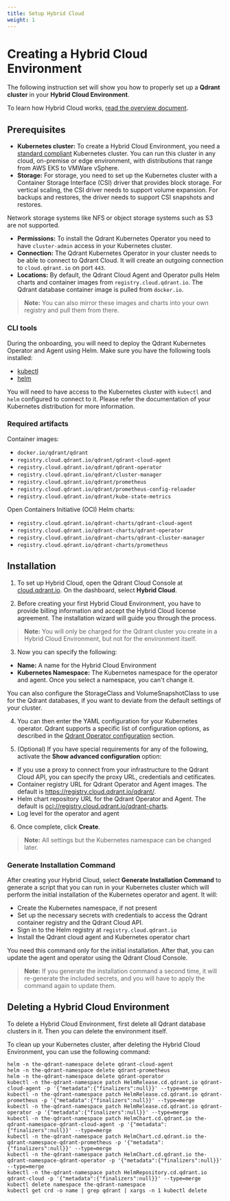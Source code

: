 ```yaml
---
title: Setup Hybrid Cloud
weight: 1
---
```


# Creating a Hybrid Cloud Environment

The following instruction set will show you how to properly set up a **Qdrant cluster** in your **Hybrid Cloud Environment**. 

To learn how Hybrid Cloud works, [read the overview document](/documentation/hybrid-cloud/). 

## Prerequisites

- **Kubernetes cluster:** To create a Hybrid Cloud Environment, you need a [standard compliant](https://www.cncf.io/training/certification/software-conformance/) Kubernetes cluster. You can run this cluster in any cloud, on-premise or edge environment, with distributions that range from AWS EKS to VMWare vSphere.
- **Storage:** For storage, you need to set up the Kubernetes cluster with a Container Storage Interface (CSI) driver that provides block storage. For vertical scaling, the CSI driver needs to support volume expansion. For backups and restores, the driver needs to support CSI snapshots and restores.

<aside role="status">Network storage systems like NFS or object storage systems such as S3 are not supported.</aside>

- **Permissions:** To install the Qdrant Kubernetes Operator you need to have `cluster-admin` access in your Kubernetes cluster.
- **Connection:** The Qdrant Kubernetes Operator in your cluster needs to be able to connect to Qdrant Cloud. It will create an outgoing connection to `cloud.qdrant.io` on port `443`.
- **Locations:** By default, the Qdrant Cloud Agent and Operator pulls Helm charts and container images from `registry.cloud.qdrant.io`. The Qdrant database container image is pulled from `docker.io`.

> **Note:** You can also mirror these images and charts into your own registry and pull them from there.

### CLI tools

During the onboarding, you will need to deploy the Qdrant Kubernetes Operator and Agent using Helm. Make sure you have the following tools installed:

* [kubectl](https://kubernetes.io/docs/tasks/tools/install-kubectl/)
* [helm](https://helm.sh/docs/intro/install/)

You will need to have access to the Kubernetes cluster with `kubectl` and `helm` configured to connect to it. Please refer the documentation of your Kubernetes distribution for more information.

### Required artifacts

Container images:

- `docker.io/qdrant/qdrant`
- `registry.cloud.qdrant.io/qdrant/qdrant-cloud-agent`
- `registry.cloud.qdrant.io/qdrant/qdrant-operator`
- `registry.cloud.qdrant.io/qdrant/cluster-manager`
- `registry.cloud.qdrant.io/qdrant/prometheus`
- `registry.cloud.qdrant.io/qdrant/prometheus-config-reloader`
- `registry.cloud.qdrant.io/qdrant/kube-state-metrics`

Open Containers Initiative (OCI) Helm charts:

- `registry.cloud.qdrant.io/qdrant-charts/qdrant-cloud-agent`
- `registry.cloud.qdrant.io/qdrant-charts/qdrant-operator`
- `registry.cloud.qdrant.io/qdrant-charts/qdrant-cluster-manager`
- `registry.cloud.qdrant.io/qdrant-charts/prometheus`

## Installation

1. To set up Hybrid Cloud, open the Qdrant Cloud Console at [cloud.qdrant.io](https://cloud.qdrant.io). On the dashboard, select **Hybrid Cloud**.

2. Before creating your first Hybrid Cloud Environment, you have to provide billing information and accept the Hybrid Cloud license agreement. The installation wizard will guide you through the process.

> **Note:** You will only be charged for the Qdrant cluster you create in a Hybrid Cloud Environment, but not for the environment itself.

3. Now you can specify the following:

- **Name:** A name for the Hybrid Cloud Environment
- **Kubernetes Namespace:** The Kubernetes namespace for the operator and agent. Once you select a namespace, you can't change it.

You can also configure the StorageClass and VolumeSnapshotClass to use for the Qdrant databases, if you want to deviate from the default settings of your cluster.

4. You can then enter the YAML configuration for your Kubernetes operator. Qdrant supports a specific list of configuration options, as described in the [Qdrant Operator configuration](/documentation/hybrid-cloud/operator-configuration/) section.

5. (Optional) If you have special requirements for any of the following, activate the **Show advanced configuration** option:

- If you use a proxy to connect from your infrastructure to the Qdrant Cloud API, you can specify the proxy URL, credentials and cetificates.
- Container registry URL for Qdrant Operator and Agent images. The default is <https://registry.cloud.qdrant.io/qdrant/>.
- Helm chart repository URL for the Qdrant Operator and Agent. The default is <oci://registry.cloud.qdrant.io/qdrant-charts>.
- Log level for the operator and agent

6. Once complete, click **Create**.

> **Note:** All settings but the Kubernetes namespace can be changed later.

### Generate Installation Command

After creating your Hybrid Cloud, select **Generate Installation Command** to generate a script that you can run in your Kubernetes cluster which will perform the initial installation of the Kubernetes operator and agent. It will:

- Create the Kubernetes namespace, if not present
- Set up the necessary secrets with credentials to access the Qdrant container registry and the Qdrant Cloud API.
- Sign in to the Helm registry at `registry.cloud.qdrant.io`
- Install the Qdrant cloud agent and Kubernetes operator chart

You need this command only for the initial installation. After that, you can update the agent and operator using the Qdrant Cloud Console.

> **Note:** If you generate the installation command a second time, it will re-generate the included secrets, and you will have to apply the command again to update them.

## Deleting a Hybrid Cloud Environment

To delete a Hybrid Cloud Environment, first delete all Qdrant database clusters in it. Then you can delete the environment itself.

To clean up your Kubernetes cluster, after deleting the Hybrid Cloud Environment, you can use the following command:

```shell
helm -n the-qdrant-namespace delete qdrant-cloud-agent
helm -n the-qdrant-namespace delete qdrant-prometheus
helm -n the-qdrant-namespace delete qdrant-operator
kubectl -n the-qdrant-namespace patch HelmRelease.cd.qdrant.io qdrant-cloud-agent -p '{"metadata":{"finalizers":null}}' --type=merge
kubectl -n the-qdrant-namespace patch HelmRelease.cd.qdrant.io qdrant-prometheus -p '{"metadata":{"finalizers":null}}' --type=merge
kubectl -n the-qdrant-namespace patch HelmRelease.cd.qdrant.io qdrant-operator -p '{"metadata":{"finalizers":null}}' --type=merge
kubectl -n the-qdrant-namespace patch HelmChart.cd.qdrant.io the-qdrant-namespace-qdrant-cloud-agent -p '{"metadata":{"finalizers":null}}' --type=merge
kubectl -n the-qdrant-namespace patch HelmChart.cd.qdrant.io the-qdrant-namespace-qdrant-prometheus -p '{"metadata":{"finalizers":null}}' --type=merge
kubectl -n the-qdrant-namespace patch HelmChart.cd.qdrant.io the-qdrant-namespace-qdrant-operator -p '{"metadata":{"finalizers":null}}' --type=merge
kubectl -n the-qdrant-namespace patch HelmRepository.cd.qdrant.io qdrant-cloud -p '{"metadata":{"finalizers":null}}' --type=merge
kubectl delete namespace the-qdrant-namespace
kubectl get crd -o name | grep qdrant | xargs -n 1 kubectl delete
```
